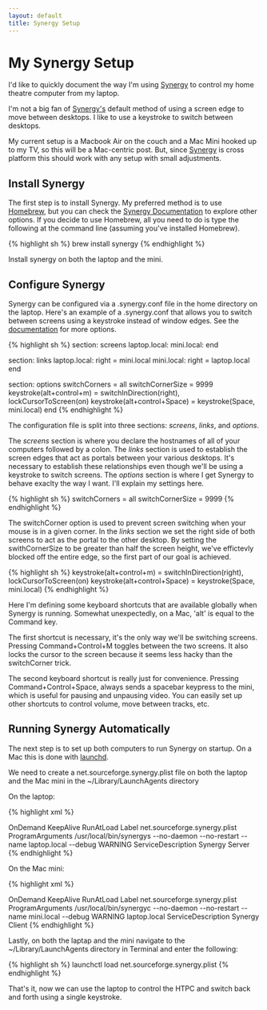 ```yaml
---
layout: default
title: Synergy Setup
---
```


My Synergy Setup
================================================================================


I'd like to quickly document the way I'm using [Synergy][1] to control my home theatre computer from my laptop.

I'm not a big fan of [Synergy's][1] default method of using a screen edge to move between desktops.  I like to use a keystroke to switch between desktops.

My current setup is a Macbook Air on the couch and a Mac Mini hooked up to my TV, so this will be a Mac-centric post. But, since [Synergy][1] is cross platform this should work with any setup with small adjustments.


Install Synergy
--------------------------------------------------------------------------------

The first step is to install Synergy. My preferred method is to use [Homebrew][2], but you can check the [Synergy Documentation][3] to explore other options. If you decide to use Homebrew, all you need to do is type the following at the command line (assuming you've installed Homebrew).

{% highlight sh %}
brew install synergy
{% endhighlight %}

Install synergy on both the laptop and the mini.


Configure Synergy
--------------------------------------------------------------------------------

Synergy can be configured via a .synergy.conf file in the home directory on the laptop. Here's an example of a .synergy.conf that allows you to switch between screens using a keystroke instead of window edges. See the [documentation][4] for more options.

{% highlight sh %}
section: screens
  laptop.local:
  mini.local:
end

section: links
  laptop.local:
    right = mini.local
  mini.local:
    right = laptop.local
end

section: options
  switchCorners = all
  switchCornerSize = 9999
  keystroke(alt+control+m) = switchInDirection(right), lockCursorToScreen(on)
  keystroke(alt+control+Space) = keystroke(Space, mini.local)
end
{% endhighlight %}

The configuration file is split into three sections: *screens*, *links*, and *options*. 

The *screens* section is where you declare the hostnames of all of your computers followed by a colon. The *links* section is used to establish the screen edges that act as portals between your various desktops. It's necessary to establish these relationships even though we'll be using a keystroke to switch screens. The *options* section is where I get Synergy to behave exaclty the way I want. I'll explain my settings here.

{% highlight sh %}
switchCorners = all
switchCornerSize = 9999
{% endhighlight %}

The switchCorner option is used to prevent screen switching when your mouse is in a given corner. In the *links* section we set the right side of both screens to act as the portal to the other desktop. By setting the swithCornerSize to be greater than half the screen height, we've effictevly blocked off the entire edge, so the first part of our goal is achieved.


{% highlight sh %}
keystroke(alt+control+m) = switchInDirection(right), lockCursorToScreen(on)
keystroke(alt+control+Space) = keystroke(Space, mini.local)
{% endhighlight %}

Here I'm defining some keyboard shortcuts that are available globally when Synergy is running. Somewhat unexpectedly, on a Mac, 'alt' is equal to the Command key. 

The first shortcut is necessary, it's the only way we'll be switching screens. Pressing Command+Control+M toggles between the two screens. It also locks the cursor to the screen because it seems less hacky than the switchCorner trick. 

The second keyboard shortcut is really just for convenience. Pressing Command+Control+Space, always sends a spacebar keypress to the mini, which is useful for pausing and unpausing video. You can easily set up other shortcuts to control volume, move between tracks, etc.


Running Synergy Automatically
--------------------------------------------------------------------------------

The next step is to set up both computers to run Synergy on startup. On a Mac this is done with [launchd][5].

We need to create a net.sourceforge.synergy.plist file on both the laptop and the Mac mini in the ~/Library/LaunchAgents directory

On the laptop:

{% highlight xml %}
<?xml version="1.0" encoding="UTF-8"?>
<!DOCTYPE plist PUBLIC "-//Apple//DTD PLIST 1.0//EN" "http://www.apple.com/DTDs/PropertyList-1.0.dtd">
<plist version="1.0">
<dict>
  <key>OnDemand</key>
  <false/>
  <key>KeepAlive</key>
  <false/>
  <key>RunAtLoad</key>
  <true/>
  <key>Label</key>
  <string>net.sourceforge.synergy.plist</string>
  <key>ProgramArguments</key>
  <array>
    <string>/usr/local/bin/synergys</string>
    <string>--no-daemon</string>
    <string>--no-restart</string>
    <string>--name</string>
    <string>laptop.local</string>
    <string>--debug</string>
    <string>WARNING</string>
  </array>
  <key>ServiceDescription</key>
  <string>Synergy Server</string>
</dict>
</plist>
{% endhighlight %}

On the Mac mini:

{% highlight xml %}
<?xml version="1.0" encoding="UTF-8"?>
<!DOCTYPE plist PUBLIC "-//Apple//DTD PLIST 1.0//EN" "http://www.apple.com/DTDs/PropertyList-1.0.dtd">
<plist version="1.0">
<dict>
  <key>OnDemand</key>
  <false/>
  <key>KeepAlive</key>
  <false/>
  <key>RunAtLoad</key>
  <true/>
  <key>Label</key>
  <string>net.sourceforge.synergy.plist</string>
  <key>ProgramArguments</key>
  <array>
    <string>/usr/local/bin/synergyc</string>
    <string>--no-daemon</string>
    <string>--no-restart</string>
    <string>--name</string>
    <string>mini.local</string>
    <string>--debug</string>
    <string>WARNING</string>
    <string>laptop.local</string>
  </array>
  <key>ServiceDescription</key>
  <string>Synergy Client</string>
</dict>
</plist>
{% endhighlight %}

Lastly, on both the laptap and the mini navigate to the ~/Library/LaunchAgents directory in Terminal and enter the following:

{% highlight sh %}
launchctl load net.sourceforge.synergy.plist
{% endhighlight %}

That's it, now we can use the laptop to control the HTPC and switch back and forth using a single keystroke.

[1]: http://synergy-foss.org/
[2]: http://mxcl.github.com/homebrew/
[3]: http://synergy-foss.org/tracker/projects/synergy/wiki/Docs
[4]: http://synergy2.sourceforge.net/configuration.html
[5]: http://developer.apple.com/library/mac/#documentation/Darwin/Reference/ManPages/man8/launchd.8.html
